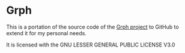 # Grph

This is a portation of the source code of the [Grph project](http://www.i3s.unice.fr/~hogie/grph/?page=Description) to GitHub to extend it for my personal needs.

It is licensed with the GNU LESSER GENERAL PUBLIC LICENSE V3.0
